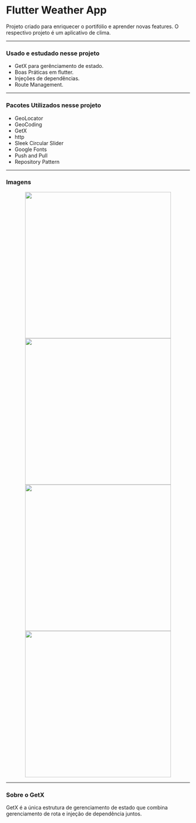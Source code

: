 # Flutter Weather App

Projeto criado para enriquecer o portifólio e aprender novas features. O respectivo projeto é um aplicativo de clima.

------------------------
### Usado e estudado nesse projeto

 - GetX para gerênciamento de estado.
 - Boas Práticas em flutter.
 - Injeções de dependências.
 - Route Management.

------------------------
 ### Pacotes Utilizados nesse projeto
 
 - GeoLocator
 - GeoCoding
 - GetX
 - http
 - Sleek Circular Slider
 - Google Fonts
 - Push and Pull
 - Repository Pattern
 
------------------------

### Imagens

<div align="center">
    <img src="/images/1.jpg" width="400px"</img> 
    <img src="/images/2.jpg" width="400px"</img> 
</div>
<div align="center">
    <img src="/images/3.jpg" width="400px"</img> 
    <img src="/images/4.jpg" width="400px"</img> 
</div>

------------------------

### Sobre o GetX

GetX é a única estrutura de gerenciamento de estado que combina gerenciamento de rota e injeção de dependência juntos.